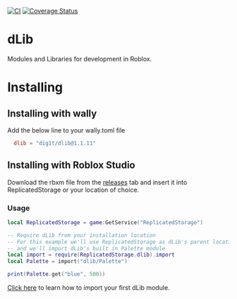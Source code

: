 [![CI](https://github.com/dig1t/dlib/actions/workflows/ci.yml/badge.svg?branch=main)](https://github.com/dig1t/dlib/actions/workflows/ci.yml)
[![Coverage Status](https://coveralls.io/repos/github/dig1t/dlib/badge.svg?branch=main)](https://coveralls.io/github/dig1t/dlib?branch=main)

# dLib
Modules and Libraries for development in Roblox.

# Installing
## Installing with wally
Add the below line to your wally.toml file
```toml
  dlib = "dig1t/dlib@1.1.11"
```
## Installing with Roblox Studio
Download the rbxm file from the [releases](https://github.com/dig1t/dlib/releases) tab and insert it into ReplicatedStorage or your location of choice.

### Usage
```lua
local ReplicatedStorage = game:GetService("ReplicatedStorage")

-- Require dLib from your installation location
-- For this example we'll use ReplicatedStorage as dLib's parent location
-- and we'll import dLib's built in Palette module
local import = require(ReplicatedStorage.dlib).import
local Palette = import("dlib/Palette")

print(Palette.get("blue", 500))
```

[Click here](https://dig1t.github.io/dlib/api/dLib) to learn how to import your first dLib module.
